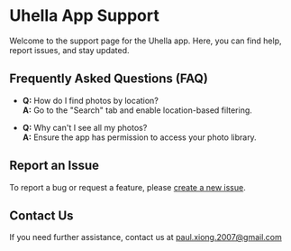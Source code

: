 
# Uhella App Support

Welcome to the support page for the Uhella app. Here, you can find help, report issues, and stay updated.

## Frequently Asked Questions (FAQ)
- **Q:** How do I find photos by location?  
  **A:** Go to the "Search" tab and enable location-based filtering.

- **Q:** Why can't I see all my photos?  
  **A:** Ensure the app has permission to access your photo library.

## Report an Issue
To report a bug or request a feature, please [create a new issue](https://github.com/yourusername/Uhella-Support/issues).

## Contact Us
If you need further assistance, contact us at paul.xiong.2007@gmail.com
